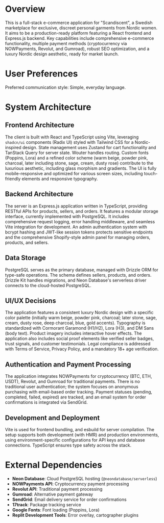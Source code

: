 # Overview

This is a full-stack e-commerce application for "Scandiscent", a Swedish marketplace for exclusive, discreet personal garments from Nordic women. It aims to be a production-ready platform featuring a React frontend and Express.js backend. Key capabilities include comprehensive e-commerce functionality, multiple payment methods (cryptocurrency via NOWPayments, Revolut, and Gumroad), robust SEO optimization, and a luxury Nordic design aesthetic, ready for market launch.

# User Preferences

Preferred communication style: Simple, everyday language.

# System Architecture

## Frontend Architecture
The client is built with React and TypeScript using Vite, leveraging `shadcn/ui` components (Radix UI) styled with Tailwind CSS for a Nordic-inspired design. State management uses Zustand for cart functionality and TanStack Query for server state. Wouter handles routing. Custom fonts (Poppins, Lora) and a refined color scheme (warm beige, powder pink, charcoal, later including stone, sage, cream, dusty rose) contribute to the luxurious aesthetic, including glass morphism and gradients. The UI is fully mobile-responsive and optimized for various screen sizes, including touch-friendly elements and responsive typography.

## Backend Architecture
The server is an Express.js application written in TypeScript, providing RESTful APIs for products, sellers, and orders. It features a modular storage interface, currently implemented with PostgreSQL. It includes comprehensive request logging, error handling middleware, and seamless Vite integration for development. An admin authentication system with bcrypt hashing and JWT-like session tokens protects sensitive endpoints and the comprehensive Shopify-style admin panel for managing orders, products, and sellers.

## Data Storage
PostgreSQL serves as the primary database, managed with Drizzle ORM for type-safe operations. The schema defines sellers, products, and orders. Drizzle Kit handles migrations, and Neon Database's serverless driver connects to the cloud-hosted PostgreSQL.

## UI/UX Decisions
The application features a consistent luxury Nordic design with a specific color palette (initially warm beige, powder pink, charcoal; later stone, sage, cream, dusty rose, deep charcoal, blue, gold accents). Typography is standardized with Cormorant Garamond (H1/H2), Lora (H3), and DM Sans (body text). Product imagery includes interactive hover effects. The application also includes social proof elements like verified seller badges, trust signals, and customer testimonials. Legal compliance is addressed with Terms of Service, Privacy Policy, and a mandatory 18+ age verification.

## Authentication and Payment Processing
The application integrates NOWPayments for cryptocurrency (BTC, ETH, USDT), Revolut, and Gumroad for traditional payments. There is no traditional user authentication; the system focuses on anonymous purchasing with email-based order tracking. Payment statuses (pending, completed, failed, expired) are tracked, and an email system for order confirmations is integrated via SendGrid.

## Development and Deployment
Vite is used for frontend bundling, and esbuild for server compilation. The setup supports both development (with HMR) and production environments, using environment-specific configurations for API keys and database connections. TypeScript ensures type safety across the stack.

# External Dependencies

- **Neon Database**: Cloud PostgreSQL hosting (`@neondatabase/serverless`)
- **NOWPayments API**: Cryptocurrency payment processing
- **Revolut API**: Traditional payment processing
- **Gumroad**: Alternative payment gateway
- **SendGrid**: Email delivery service for order confirmations
- **17track**: Package tracking service
- **Google Fonts**: Font loading (Poppins, Lora)
- **Replit Development Tools**: Error overlay, cartographer plugins
